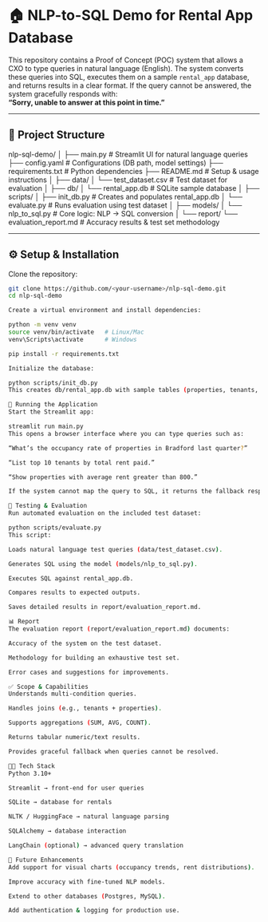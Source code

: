 # 🏠 NLP-to-SQL Demo for Rental App Database

This repository contains a Proof of Concept (POC) system that allows a CXO to type queries in natural language (English). The system converts these queries into SQL, executes them on a sample `rental_app` database, and returns results in a clear format. If the query cannot be answered, the system gracefully responds with:  
**“Sorry, unable to answer at this point in time.”**

---

## 📂 Project Structure

nlp-sql-demo/
│
├── main.py # Streamlit UI for natural language queries
├── config.yaml # Configurations (DB path, model settings)
├── requirements.txt # Python dependencies
├── README.md # Setup & usage instructions
│
├── data/
│ └── test_dataset.csv # Test dataset for evaluation
│
├── db/
│ └── rental_app.db # SQLite sample database
│
├── scripts/
│ ├── init_db.py # Creates and populates rental_app.db
│ └── evaluate.py # Runs evaluation using test dataset
│
├── models/
│ └── nlp_to_sql.py # Core logic: NLP → SQL conversion
│
└── report/
└── evaluation_report.md # Accuracy results & test set methodology


---

## ⚙️ Setup & Installation

Clone the repository:
```bash
git clone https://github.com/<your-username>/nlp-sql-demo.git
cd nlp-sql-demo

Create a virtual environment and install dependencies:

python -m venv venv
source venv/bin/activate   # Linux/Mac
venv\Scripts\activate      # Windows

pip install -r requirements.txt

Initialize the database:

python scripts/init_db.py
This creates db/rental_app.db with sample tables (properties, tenants, rentals) and inserts example data.

🚀 Running the Application
Start the Streamlit app:

streamlit run main.py
This opens a browser interface where you can type queries such as:

“What’s the occupancy rate of properties in Bradford last quarter?”

“List top 10 tenants by total rent paid.”

“Show properties with average rent greater than 800.”

If the system cannot map the query to SQL, it returns the fallback response.

🧪 Testing & Evaluation
Run automated evaluation on the included test dataset:

python scripts/evaluate.py
This script:

Loads natural language test queries (data/test_dataset.csv).

Generates SQL using the model (models/nlp_to_sql.py).

Executes SQL against rental_app.db.

Compares results to expected outputs.

Saves detailed results in report/evaluation_report.md.

📊 Report
The evaluation report (report/evaluation_report.md) documents:

Accuracy of the system on the test dataset.

Methodology for building an exhaustive test set.

Error cases and suggestions for improvements.

✅ Scope & Capabilities
Understands multi-condition queries.

Handles joins (e.g., tenants + properties).

Supports aggregations (SUM, AVG, COUNT).

Returns tabular numeric/text results.

Provides graceful fallback when queries cannot be resolved.

👩‍💻 Tech Stack
Python 3.10+

Streamlit → front-end for user queries

SQLite → database for rentals

NLTK / HuggingFace → natural language parsing

SQLAlchemy → database interaction

LangChain (optional) → advanced query translation

🔮 Future Enhancements
Add support for visual charts (occupancy trends, rent distributions).

Improve accuracy with fine-tuned NLP models.

Extend to other databases (Postgres, MySQL).

Add authentication & logging for production use.
